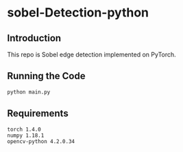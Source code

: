 # sobel-Detection-python

## Introduction
This repo is Sobel edge detection implemented on PyTorch.

## Running the Code
```bash
python main.py
```

## Requirements
```text
torch 1.4.0
numpy 1.18.1
opencv-python 4.2.0.34
```

